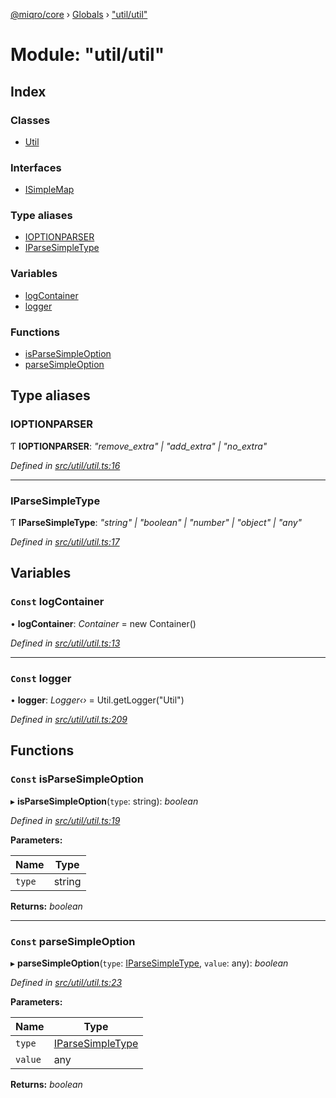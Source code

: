 [@miqro/core](../README.md) › [Globals](../globals.md) › ["util/util"](_util_util_.md)

# Module: "util/util"

## Index

### Classes

* [Util](../classes/_util_util_.util.md)

### Interfaces

* [ISimpleMap](../interfaces/_util_util_.isimplemap.md)

### Type aliases

* [IOPTIONPARSER](_util_util_.md#ioptionparser)
* [IParseSimpleType](_util_util_.md#iparsesimpletype)

### Variables

* [logContainer](_util_util_.md#const-logcontainer)
* [logger](_util_util_.md#const-logger)

### Functions

* [isParseSimpleOption](_util_util_.md#const-isparsesimpleoption)
* [parseSimpleOption](_util_util_.md#const-parsesimpleoption)

## Type aliases

###  IOPTIONPARSER

Ƭ **IOPTIONPARSER**: *"remove_extra" | "add_extra" | "no_extra"*

*Defined in [src/util/util.ts:16](https://github.com/claukers/miqro-core/blob/c08f824/src/util/util.ts#L16)*

___

###  IParseSimpleType

Ƭ **IParseSimpleType**: *"string" | "boolean" | "number" | "object" | "any"*

*Defined in [src/util/util.ts:17](https://github.com/claukers/miqro-core/blob/c08f824/src/util/util.ts#L17)*

## Variables

### `Const` logContainer

• **logContainer**: *Container* = new Container()

*Defined in [src/util/util.ts:13](https://github.com/claukers/miqro-core/blob/c08f824/src/util/util.ts#L13)*

___

### `Const` logger

• **logger**: *Logger‹›* = Util.getLogger("Util")

*Defined in [src/util/util.ts:209](https://github.com/claukers/miqro-core/blob/c08f824/src/util/util.ts#L209)*

## Functions

### `Const` isParseSimpleOption

▸ **isParseSimpleOption**(`type`: string): *boolean*

*Defined in [src/util/util.ts:19](https://github.com/claukers/miqro-core/blob/c08f824/src/util/util.ts#L19)*

**Parameters:**

Name | Type |
------ | ------ |
`type` | string |

**Returns:** *boolean*

___

### `Const` parseSimpleOption

▸ **parseSimpleOption**(`type`: [IParseSimpleType](_util_util_.md#iparsesimpletype), `value`: any): *boolean*

*Defined in [src/util/util.ts:23](https://github.com/claukers/miqro-core/blob/c08f824/src/util/util.ts#L23)*

**Parameters:**

Name | Type |
------ | ------ |
`type` | [IParseSimpleType](_util_util_.md#iparsesimpletype) |
`value` | any |

**Returns:** *boolean*
